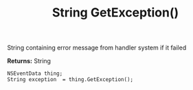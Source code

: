 ﻿---
uid: crmscript_ref_NSEventData_GetException
title: String GetException()
intellisense: NSEventData.GetException
keywords: NSEventData, GetException
so.topic: reference
---

String containing error message from handler system if it failed

**Returns:** String


```crmscript
NSEventData thing;
String exception  = thing.GetException();
```


